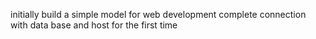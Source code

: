 initially build a simple model for web development
complete connection with data base and host for the first time 
